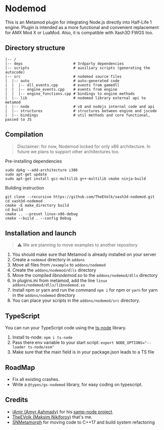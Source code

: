 # Nodemod
This is an Metamod plugin for integrating Node.js directly into Half-Life 1 engine. Plugin is intended as a more functional and convenient replacement for AMX Mod X or LuaMod. Also, it is compatible with Xash3D FWGS too.

## Directory structure
```
|-- /
|-- deps                       # 3rdparty dependencies
|-- scripts                    # auxiliary scripts (generating the autocode)
|-- src                        # nodemod source files
|  |-- auto                    # auto-generated code
|  |  |-- dll_events.cpp       # events from gamedll
|  |  |-- engine_events.cpp    # events from engine
|  |  |-- engine_functions.cpp # bindings to engine methods
|  |-- lib                     # nodemod library external api to metamod
|  |-- node                    # v8 and nodejs internal code and api
|  |-- structures              # structures between engine and jscode
|  |-- bindings                # util methods and core functional, passed to JS
```

## Compilation
> Disclaimer: for now, Nodemod locked for only x86 architecture. In future we plans to support other architectures too.

Pre-installing dependencies
```
sudo dpkg --add-architecture i386
sudo apt-get update
sudo apt-get install gcc-multilib g++-multilib cmake ninja-build
```
  
Building instruction
```
git clone --recursive https://github.com/TheEVolk/xash3d-nodemod.git
cd xash3d-nodemod
cmake -E make_directory build
cd build
cmake .. --preset linux-x86-debug
cmake --build . --config Debug
```

## Installation and launch
> ⚠️ We are planning to move examples to another repository

1. You should make sure that Metamod is already installed on your server
2. Create a `nodemod` directory in `addons`
3. Move all files from `/example` to `addons/nodemod`
4. Create the `addons/nodemod/dlls` directory
5. Move the compiled *libnodemod.so* to the `addons/nodemod/dlls` directory
6. In plugins.ini from metamod, add the line `linux addons/nodemod/dlls/libnodemod.so`
7. Install npm or yarn and run the command `npm i` for npm or `yarn` for yarn in the `addons/nodemod` directory
8. You can place your scripts in the `addons/nodemod/src` directory.

## TypeScript
You can run your TypeScript code using the [ts-node](https://www.npmjs.com/package/ts-node) library.

1. Install ts-node: `npm i ts-node`
2. Pass there env variable to your start script: `export NODE_OPTIONS="--loader ts-node/esm"`
3. Make sure that the main field is in your package.json leads to a TS file

## RoadMap
- Fix all existing crashes.
- Write a `@types/gs-nodemod` library, for easy coding on typescript.

## Credits
- [iAmir (Amyr Aahmady)](https://github.com/AmyrAhmady) for his [samp-node project](https://github.com/AmyrAhmady/samp-node).
- [TheEVolk (Maksim Nikiforov)](https://github.com/theevolk) that's me.
- [SNMetamorph](https://github.com/SNMetamorph) for moving code to C++17 and build system refactoring

